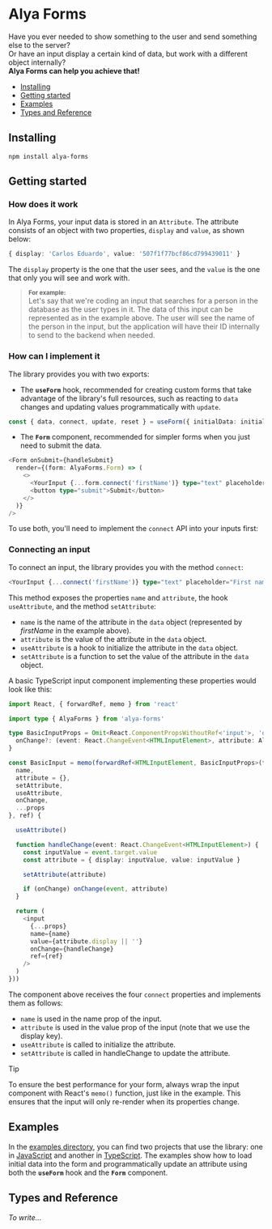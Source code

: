 # Alya Forms

Have you ever needed to show something to the user and send something else to the server?
<br>
Or have an input display a certain kind of data, but work with a different object internally?
<br>
**Alya Forms can help you achieve that!**

- [Installing](#installing)
- [Getting started](#getting-started)
- [Examples](#examples)
- [Types and Reference](#types-and-reference)

## Installing

```
npm install alya-forms
```

## Getting started

### How does it work

In Alya Forms, your input data is stored in an `Attribute`. The attribute consists of an object with two properties, `display` and `value`, as shown below:

```typescript
{ display: 'Carlos Eduardo', value: '507f1f77bcf86cd799439011' } 
```

The `display` property is the one that the user sees, and the `value` is the one that only you will see and work with.

> <sup>**For example:**</sup><br>
> Let's say that we're coding an input that searches for a person in the database as the user types in it. The data of this input can be represented as in the example above. The user will see the name of the person in the input, but the application will have their ID internally to send to the backend when needed.

### How can I implement it

The library provides you with two exports:

- The **`useForm`** hook, recommended for creating custom forms that take advantage of the library's full resources, such as reacting to `data` changes and updating values programmatically with `update`.

```typescript
const { data, connect, update, reset } = useForm({ initialData: initialData })
```

- The **`Form`** component, recommended for simpler forms when you just need to submit the data.

```typescript
<Form onSubmit={handleSubmit}
  render={(form: AlyaForms.Form) => (
    <>
      <YourInput {...form.connect('firstName')} type="text" placeholder="First name"/>
      <button type="submit">Submit</button>
    </>
  )}
/>
```

To use both, you'll need to implement the `connect` API into your inputs first:

### Connecting an input

To connect an input, the library provides you with the method `connect`:

```typescript
<YourInput {...connect('firstName')} type="text" placeholder="First name"/>
```

This method exposes the properties `name` and `attribute`, the hook `useAttribute`, and the method `setAttribute`:

- `name` is the name of the attribute in the `data` object (represented by *firstName* in the example above).
- `attribute` is the value of the attribute in the `data` object.
- `useAttribute` is a hook to initialize the attribute in the `data` object.
- `setAttribute` is a function to set the value of the attribute in the `data` object.

A basic TypeScript input component implementing these properties would look like this:

```typescript
import React, { forwardRef, memo } from 'react'

import type { AlyaForms } from 'alya-forms'

type BasicInputProps = Omit<React.ComponentPropsWithoutRef<'input'>, 'onChange'> & AlyaForms.Connect & {
  onChange?: (event: React.ChangeEvent<HTMLInputElement>, attribute: AlyaForms.Attribute) => void
}

const BasicInput = memo(forwardRef<HTMLInputElement, BasicInputProps>(function ({
  name,
  attribute = {},
  setAttribute,
  useAttribute,
  onChange,
  ...props
}, ref) {

  useAttribute()

  function handleChange(event: React.ChangeEvent<HTMLInputElement>) {
    const inputValue = event.target.value
    const attribute = { display: inputValue, value: inputValue }

    setAttribute(attribute)

    if (onChange) onChange(event, attribute)
  }

  return (
    <input
      {...props}
      name={name}
      value={attribute.display || ''}
      onChange={handleChange}
      ref={ref}
    />
  )
}))
```

The component above receives the four `connect` properties and implements them as follows:

- `name` is used in the name prop of the input.
- `attribute` is used in the value prop of the input (note that we use the display key).
- `useAttribute` is called to initialize the attribute.
- `setAttribute` is called in handleChange to update the attribute.

> [!TIP]
> To ensure the best performance for your form, always wrap the input component with React's `memo()` function, just like in the example. This ensures that the input will only re-render when its properties change.

## Examples

In the [examples directory](examples/), you can find two projects that use the library: one in [JavaScript](examples/javascript/) and another in [TypeScript](examples/typescript/). The examples show how to load initial data into the form and programmatically update an attribute using both the **`useForm`** hook and the **`Form`** component.

## Types and Reference

*To write...*

